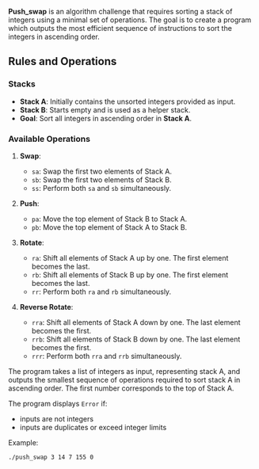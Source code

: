 
 **Push_swap** is an algorithm challenge that requires sorting a stack of integers using a minimal set of operations.
The goal is to create a program which outputs the most efficient sequence of instructions to sort the integers in ascending order.


## Rules and Operations

### Stacks

- **Stack A**: Initially contains the unsorted integers provided as input.
- **Stack B**: Starts empty and is used as a helper stack.
- **Goal**: Sort all integers in ascending order in **Stack A**.

### Available Operations

1. **Swap**:
   - `sa`: Swap the first two elements of Stack A.
   - `sb`: Swap the first two elements of Stack B.
   - `ss`: Perform both `sa` and `sb` simultaneously.

2. **Push**:
   - `pa`: Move the top element of Stack B to Stack A.
   - `pb`: Move the top element of Stack A to Stack B.

3. **Rotate**:
   - `ra`: Shift all elements of Stack A up by one. The first element becomes the last.
   - `rb`: Shift all elements of Stack B up by one. The first element becomes the last.
   - `rr`: Perform both `ra` and `rb` simultaneously.

4. **Reverse Rotate**:
   - `rra`: Shift all elements of Stack A down by one. The last element becomes the first.
   - `rrb`: Shift all elements of Stack B down by one. The last element becomes the first.
   - `rrr`: Perform both `rra` and `rrb` simultaneously.



The program takes a list of integers as input, representing stack A, and outputs the smallest sequence of operations required to sort stack A in ascending order. The first number corresponds to the top of Stack A.

The program displays `Error` if:
  - inputs are not integers
  - inputs are duplicates or exceed integer limits

Example:
```bash
./push_swap 3 14 7 155 0

